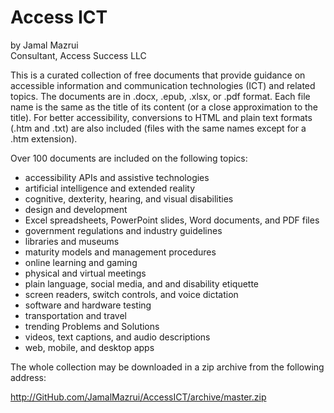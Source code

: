 ﻿# Access ICT

by Jamal Mazrui \
Consultant, Access Success LLC

This is a curated collection of free documents that provide guidance on accessible information and communication technologies (ICT) and related topics. The documents are in .docx, .epub, .xlsx, or .pdf format. Each file name is the same as the title of its content (or a close approximation to the title). For better accessibility, conversions to HTML and plain text formats (.htm and .txt) are also included (files with the same names except for a .htm extension).

Over 100 documents are included on the following topics:

- accessibility APIs and assistive technologies
- artificial intelligence and extended reality
- cognitive, dexterity, hearing, and visual disabilities
- design and development
- Excel spreadsheets, PowerPoint slides, Word documents, and PDF files
- government regulations and industry guidelines
- libraries and museums
- maturity models and management procedures
- online learning and gaming
- physical and virtual meetings
- plain language, social media, and and disability etiquette
- screen readers, switch controls, and voice dictation
- software and hardware testing
- transportation and travel
- trending Problems and Solutions
- videos, text captions, and audio descriptions
- web, mobile, and desktop apps

The whole collection may be downloaded in a zip archive from the following address:

<http://GitHub.com/JamalMazrui/AccessICT/archive/master.zip>
